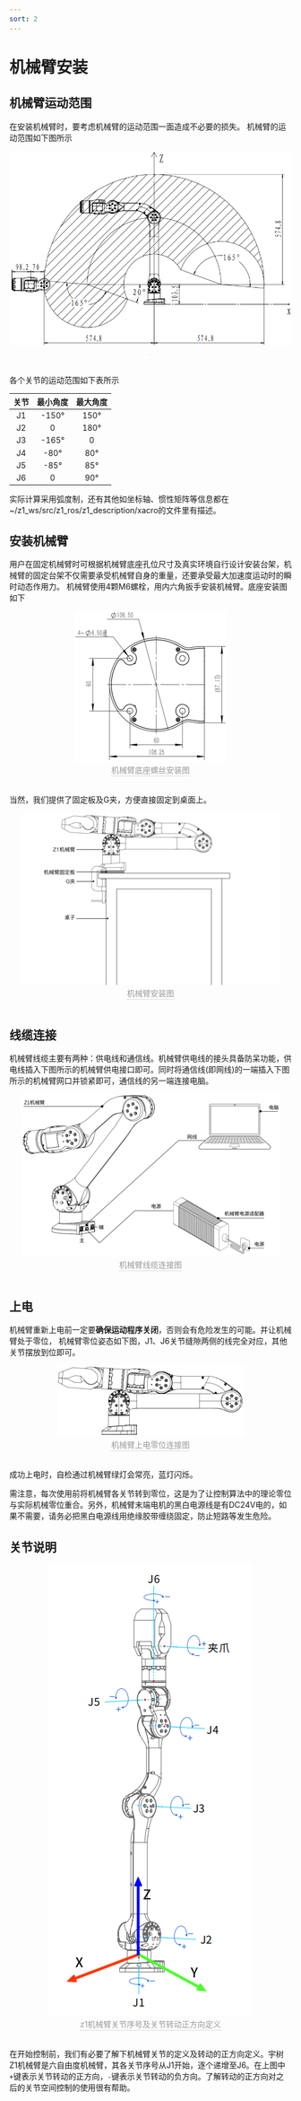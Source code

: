 ```yaml
---
sort: 2
---
```


# 机械臂安装


## 机械臂运动范围

在安装机械臂时，要考虑机械臂的运动范围一面造成不必要的损失。
机械臂的运动范围如下图所示

<center>
<img src="../img/range.png" style="zoom:70%" alt=" 图片不见了。。。 "/>
<br>
<div style="color:orange; border-bottom: 0.1px solid #d9d9d9;
display: inline-block;
color: #999;
padding: 1px;"></div>
</center>
<br>

各个关节的运动范围如下表所示

|关节|最小角度|最大角度|
|:-:|:-:|:-:|
|J1|-150°|150°|
|J2|0|180°|
|J3|-165°|0|
|J4|-80°|80°|
|J5|-85°|85°|
|J6|0|90°|

实际计算采用弧度制，还有其他如坐标轴、惯性矩阵等信息都在~/z1_ws/src/z1_ros/z1_description/xacro的文件里有描述。

## 安装机械臂

用户在固定机械臂时可根据机械臂底座孔位尺寸及真实环境自行设计安装台架，机械臂的固定台架不仅需要承受机械臂自身的重量，还要承受最大加速度运动时的瞬时动态作用力。
机械臂使用4颗M6螺栓，用内六角扳手安装机械臂。底座安装图如下

<center>
<img src="../img/arm_buttom.png" style="zoom:100%" alt=" 图片不见了。。。 "/>
<br>
<div style="color:orange; border-bottom: 0.1px solid #d9d9d9;
display: inline-block;
color: #999;
padding: 1px;">机械臂底座螺丝安装图</div>
</center>
<br>

当然，我们提供了固定板及G夹，方便直接固定到桌面上。
<center>
<img src="../img/arm_guding.png" style="zoom:100%" alt=" 图片不见了。。。 "/>
<br>
<div style="color:orange; border-bottom: 0.1px solid #d9d9d9;
display: inline-block;
color: #999;
padding: 1px;">机械臂安装图</div>
</center>
<br>

## 线缆连接

机械臂线缆主要有两种：供电线和通信线。机械臂供电线的接头具备防呆功能，供电线插入下图所示的机械臂供电接口即可。同时将通信线(即网线)的一端插入下图所示的机械臂网口并锁紧即可，通信线的另一端连接电脑。

<center>
<img src="../img/arm_xianglan.png" style="zoom:100%" alt=" 图片不见了。。。 "/>
<br>
<div style="color:orange; border-bottom: 0.1px solid #d9d9d9;
display: inline-block;
color: #999;
padding: 1px;">机械臂线缆连接图</div>
</center>
<br>

## 上电

机械臂重新上电前一定要**确保运动程序关闭**，否则会有危险发生的可能。并让机械臂处于零位，
机械臂零位姿态如下图，J1、J6关节缝隙两侧的线完全对应，其他关节摆放到位即可。

<center>
<img src="../img/arm_powerOn.png" style="zoom:100%" alt=" 图片不见了。。。 "/>
<br>
<div style="color:orange; border-bottom: 0.1px solid #d9d9d9;
display: inline-block;
color: #999;
padding: 1px;">机械臂上电零位连接图</div>
</center>
<br>

成功上电时，自检通过机械臂绿灯会常亮，蓝灯闪烁。

需注意，每次使用前将机械臂各关节转到零位，这是为了让控制算法中的理论零位与实际机械零位重合。另外，机械臂末端电机的黑白电源线是有DC24V电的，如果不需要，请务必把黑白电源线用绝缘胶带缠绕固定，防止短路等发生危险。

## 关节说明

<center>
<img src="../img/z1_arm_cooridinate.png" style="zoom:100%" alt=" 图片不见了。。。 "/>
<br>
<div style="color:orange; border-bottom: 0.1px solid #d9d9d9;
display: inline-block;
color: #999;
padding: 1px;">z1机械臂关节序号及关节转动正方向定义</div>
</center>
<br>

在开始控制前，我们有必要了解下机械臂关节的定义及转动的正方向定义。宇树Z1机械臂是六自由度机械臂，其各关节序号从J1开始，逐个递增至J6。在上图中`+`键表示关节转动的正方向，`-`键表示关节转动的负方向。了解转动的正方向对之后的关节空间控制的使用很有帮助。